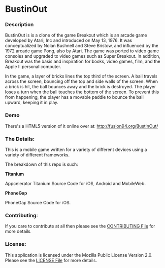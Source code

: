 BustinOut
=========

### Description
BustinOut is is a clone of the game Breakout which is an arcade game developed by Atari, Inc and introduced on May 13, 
1976. It was conceptualized by Nolan Bushnell and Steve Bristow, and influenced by the 1972 arcade game Pong, also by 
Atari. The game was ported to video game consoles and upgraded to video games such as Super Breakout. In addition, 
Breakout was the basis and inspiration for books, video games, film, and the Apple II personal computer.

In the game, a layer of bricks lines the top third of the screen. A ball travels across the screen, bouncing off the 
top and side walls of the screen. When a brick is hit, the ball bounces away and the brick is destroyed. The player 
loses a turn when the ball touches the bottom of the screen. To prevent this from happening, the player has a movable 
paddle to bounce the ball upward, keeping it in play.

### Demo
There's a HTML5 version of it online over at: http://fusion94.org/BustinOut/

### The Details:
This is a mobile game written for a variety of different devices using a variety of different frameworks.

The breakdown of this repo is such:

__Titanium__ 

Appcelerator Titanium Source Code for iOS, Android and MobileWeb.

__PhoneGap__ 

PhoneGap Source Code for iOS.

### Contributing:
If you care to contribute at all then please see the [CONTRIBUTING File](https://github.com/fusion94/BustinOut/blob/master/CONTRIBUTING.md) for more details.

### License:
This application is licensed under the Mozilla Public License Version 2.0. Please see the [LICENSE File](https://github.com/fusion94/BustinOut/blob/master/LICENSE) for more details.
